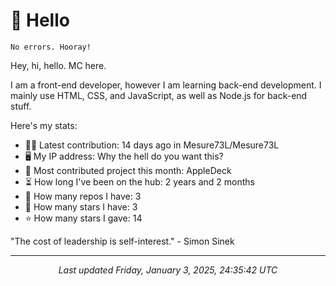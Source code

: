 # 👋 Hello

```
No errors. Hooray!
```

Hey, hi, hello. MC here.

I am a front-end developer, however I am learning back-end development. I mainly use HTML, CSS, and JavaScript, as well as Node.js for back-end stuff.

Here's my stats:

- 🧑‍💻 Latest contribution: 14 days ago in Mesure73L&#x2F;Mesure73L
- 🖥 My IP address: Why the hell do you want this?
- 🤝 Most contributed project this month: AppleDeck
- ⏳ How long I've been on the hub: 2 years and 2 months
- 📰 How many repos I have: 3
- 🌟 How many stars I have: 3
- ⭐ How many stars I gave: 14

"The cost of leadership is self-interest."
 \- Simon Sinek

---

<p align="center"><i>Last updated Friday, January 3, 2025, 24:35:42 UTC</i></p>
